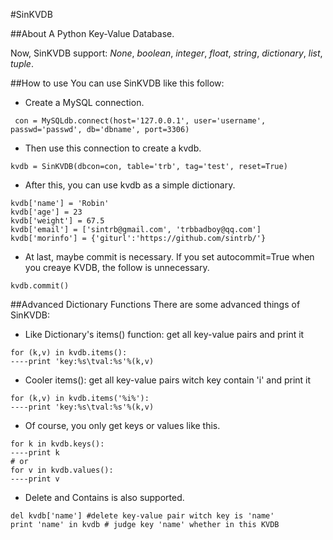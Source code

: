 #SinKVDB


##About
A Python Key-Value Database.

Now, SinKVDB support: *None*, *boolean*, *integer*, *float*, *string*, *dictionary*, *list*, *tuple*.

##How to use
You can use SinKVDB like this follow:

* Create a MySQL connection.
<pre><code> con = MySQLdb.connect(host='127.0.0.1', user='username', passwd='passwd', db='dbname', port=3306)</code></pre>

* Then use this connection to create a kvdb.
<pre><code>kvdb = SinKVDB(dbcon=con, table='trb', tag='test', reset=True)</code></pre>

* After this, you can use kvdb as a simple dictionary.
<pre><code>kvdb['name'] = 'Robin'
kvdb['age'] = 23
kvdb['weight'] = 67.5
kvdb['email'] = ['sintrb@gmail.com', 'trbbadboy@qq.com']
kvdb['morinfo'] = {'giturl':'https://github.com/sintrb/'}</code></pre>

* At last, maybe commit is necessary. If you set autocommit=True when you creaye KVDB, the follow is unnecessary.
<pre><code>kvdb.commit()</code></pre>

##Advanced Dictionary Functions
There are some advanced things of SinKVDB:
* Like Dictionary's items() function: get all key-value pairs and print it
<pre><code>for (k,v) in kvdb.items():
----print 'key:%s\tval:%s'%(k,v)
</code></pre>

* Cooler items(): get all key-value pairs witch key contain 'i' and print it
<pre><code>for (k,v) in kvdb.items('%i%'):
----print 'key:%s\tval:%s'%(k,v)
</code></pre>

* Of course, you only get keys or values like this.
<pre><code>for k in kvdb.keys():
----print k
# or
for v in kvdb.values():
----print v
</code></pre>

* Delete and Contains is also supported.
<pre><code>del kvdb['name']	#delete key-value pair witch key is 'name'
print 'name' in kvdb # judge key 'name' whether in this KVDB
</code></pre>




